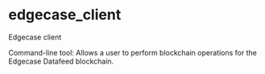 # edgecase_client

Edgecase client

Command-line tool: Allows a user to perform blockchain operations for the Edgecase Datafeed blockchain.

